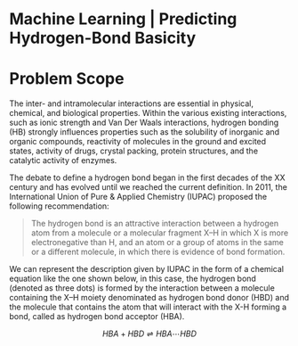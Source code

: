 # Machine Learning | Predicting Hydrogen-Bond Basicity

# Problem Scope
  The inter- and intramolecular interactions are essential in physical, chemical, and biological properties. Within the various existing interactions, such as ionic strength and Van Der Waals interactions, hydrogen bonding (HB) strongly influences properties such as the solubility of inorganic and organic compounds, reactivity of molecules in the ground and excited states, activity of drugs, crystal packing, protein structures, and the catalytic activity of enzymes.
  
  
  The debate to define a hydrogen bond began in the first decades of the XX century and has evolved until we reached the current definition. In 2011, the International Union of Pure & Applied Chemistry (IUPAC) proposed the following recommendation:
> The hydrogen bond is an attractive interaction between a hydrogen atom from a molecule or a molecular fragment X–H in which X is more electronegative than H, and an atom or a group of atoms in the same or a different molecule, in which there is evidence of bond formation.

   We can represent the description given by IUPAC in the form of a chemical equation like the one shown below, in this case, the hydrogen bond (denoted as three dots) is formed by the interaction between a molecule containing the X–H moiety denominated as hydrogen bond donor (HBD) and the molecule that contains the atom that will interact with the X-H forming a bond, called as hydrogen bond acceptor (HBA).

$$HBA + HBD \rightleftharpoons HBA\cdots HBD$$
